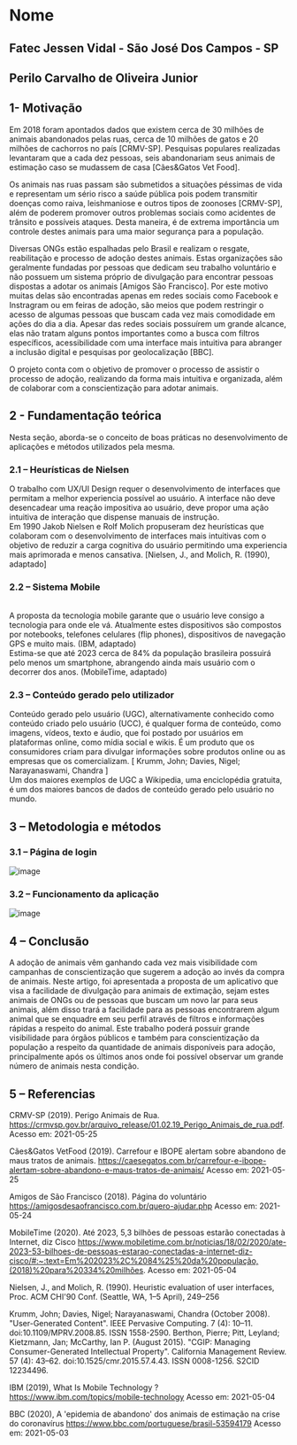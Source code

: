 # Nome
## Fatec Jessen Vidal - São José Dos Campos - SP 
## Perilo Carvalho de Oliveira Junior
## 1-	Motivação
Em 2018 foram apontados dados que existem cerca de 30 milhões de animais abandonados pelas ruas, cerca de 10 milhões de gatos e 20 milhões de cachorros no país [CRMV-SP]. Pesquisas populares realizadas levantaram que a cada dez pessoas, seis abandonariam seus animais de estimação caso se mudassem de casa [Cães&Gatos Vet Food].

Os animais nas ruas passam são submetidos a situações péssimas de vida e representam um sério risco a saúde pública pois podem transmitir doenças como raiva, leishmaniose e outros tipos de zoonoses [CRMV-SP], além de poderem promover outros problemas sociais como acidentes de trânsito e possíveis ataques. Desta maneira, é de extrema importância um controle destes animais para uma maior segurança para a população.

Diversas ONGs estão espalhadas pelo Brasil e realizam o resgate, reabilitação e processo de adoção destes animais. Estas organizações são geralmente fundadas por pessoas que dedicam seu trabalho voluntário e não possuem um sistema próprio de divulgação para encontrar pessoas dispostas a adotar os animais [Amigos São Francisco]. 
Por este motivo muitas delas são encontradas apenas em redes sociais como Facebook e Instragram ou em feiras de adoção, são meios que podem restringir o acesso de algumas pessoas que buscam cada vez mais comodidade em ações do dia a dia.
Apesar das redes sociais possuírem um grande alcance, elas não tratam alguns pontos importantes como a busca com filtros específicos, acessibilidade com uma interface mais intuitiva para abranger a inclusão digital e pesquisas por geolocalização [BBC].  

O projeto conta com o objetivo de promover o processo de assistir o processo de adoção, realizando da forma mais intuitiva e organizada, além de colaborar com a conscientização para adotar animais.
##
## 2 - Fundamentação teórica
Nesta seção, aborda-se o conceito de boas práticas no desenvolvimento de aplicações e métodos utilizados pela mesma.
### 2.1 – Heurísticas de Nielsen
O trabalho com UX/UI Design requer o desenvolvimento de interfaces que permitam a melhor experiencia possível ao usuário. A interface não deve desencadear uma reação impositiva ao usuário, deve propor uma ação intuitiva de interação que dispense manuais de instrução.
<br>Em 1990 Jakob Nielsen e Rolf Molich propuseram dez heurísticas que colaboram com o desenvolvimento de interfaces mais intuitivas com o objetivo de reduzir a carga cognitiva do usuário permitindo uma experiencia mais aprimorada e menos cansativa. [Nielsen, J., and Molich, R. (1990), adaptado]
### 2.2 – Sistema Mobile
<br>A proposta da tecnologia mobile garante que o usuário leve consigo a tecnologia para onde ele vá. Atualmente estes dispositivos são compostos por notebooks, telefones celulares (flip phones), dispositivos de navegação GPS e muito mais. (IBM, adaptado)
<br>Estima-se que até 2023 cerca de 84% da população brasileira possuirá pelo menos um smartphone, abrangendo ainda mais usuário com o decorrer dos anos. (MobileTime, adaptado)
### 2.3 – Conteúdo gerado pelo utilizador
Conteúdo gerado pelo usuário (UGC), alternativamente conhecido como conteúdo criado pelo usuário (UCC), é qualquer forma de conteúdo, como imagens, vídeos, texto e áudio, que foi postado por usuários em plataformas online, como mídia social e wikis. É um produto que os consumidores criam para divulgar informações sobre produtos online ou as empresas que os comercializam. [ Krumm, John; Davies, Nigel; Narayanaswami, Chandra ]
<br>Um dos maiores exemplos de UGC a Wikipedia, uma enciclopédia gratuita, é um dos maiores bancos de dados de conteúdo gerado pelo usuário no mundo.  
##
## 3 – Metodologia e métodos
### 3.1 – Página de login<br>
![image](https://user-images.githubusercontent.com/71049428/121273158-f6be0100-c89d-11eb-8c02-695c41b7ff2f.png)
<br>
### 3.2 – Funcionamento da aplicação<br>
![image](https://user-images.githubusercontent.com/71049428/121274114-2a018f80-c8a0-11eb-9db3-ca9210e089be.png)

##

## 4 – Conclusão
A adoção de animais vêm ganhando cada vez mais visibilidade com campanhas de conscientização que sugerem a adoção ao invés da compra de animais. Neste artigo, foi apresentada a proposta de um aplicativo que visa a facilidade de divulgação para animais de extimação, sejam estes animais de ONGs ou de pessoas que buscam um novo lar para seus animais, além disso trará a facilidade para as pessoas encontrarem algum animal que se enquadre em seu perfil através de filtros e informações rápidas a respeito do animal.
Este trabalho poderá possuir grande visibilidade para órgãos públicos e também para conscientização da população a respeito da quantidade de animais disponíveis para adoção, principalmente após os últimos anos onde foi possível observar um grande número de animais nesta condição.

## 5 – Referencias
CRMV-SP (2019). Perigo Animais de Rua.
https://crmvsp.gov.br/arquivo_release/01.02.19_Perigo_Animais_de_rua.pdf.
Acesso em: 2021-05-25

Cães&Gatos VetFood (2019). Carrefour e IBOPE alertam sobre abandono de maus tratos de animais.
https://caesegatos.com.br/carrefour-e-ibope-alertam-sobre-abandono-e-maus-tratos-de-animais/
Acesso em: 2021-05-25

Amigos de São Francisco (2018). Página do voluntário
https://amigosdesaofrancisco.com.br/quero-ajudar.php
Acesso em: 2021-05-24

MobileTime (2020). Até 2023, 5,3 bilhões de pessoas estarão conectadas à Internet, diz Cisco
https://www.mobiletime.com.br/noticias/18/02/2020/ate-2023-53-bilhoes-de-pessoas-estarao-conectadas-a-internet-diz-cisco/#:~:text=Em%202023%2C%2084%25%20da%20população,(2018)%20para%20334%20milhões.
Acesso em: 2021-05-04

Nielsen, J., and Molich, R. (1990). Heuristic evaluation of user interfaces, Proc. ACM CHI'90 Conf. (Seattle, WA, 1–5 April), 249–256

Krumm, John; Davies, Nigel; Narayanaswami, Chandra (October 2008). "User-Generated Content". IEEE Pervasive Computing. 7 (4): 10–11. doi:10.1109/MPRV.2008.85. ISSN 1558-2590. Berthon, Pierre; Pitt, Leyland; Kietzmann, Jan; McCarthy, Ian P. (August 2015). "CGIP: Managing Consumer-Generated Intellectual Property". California Management Review. 57 (4): 43–62. doi:10.1525/cmr.2015.57.4.43. ISSN 0008-1256. S2CID 12234496.

IBM (2019), What Is Mobile Technology ?
https://www.ibm.com/topics/mobile-technology
Acesso em: 2021-05-04

BBC (2020), A 'epidemia de abandono' dos animais de estimação na crise do coronavírus
https://www.bbc.com/portuguese/brasil-53594179
Acesso em: 2021-05-03


